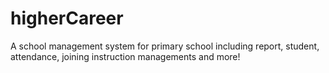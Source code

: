 # higherCareer
A school management system for primary school including report, student, attendance, joining instruction managements and more!
